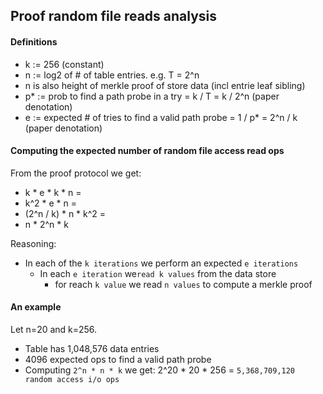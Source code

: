 ## Proof random file reads analysis

#### Definitions
- k := 256 (constant)
- n := log2 of # of table entries. e.g. T = 2^n 
- n is also height of merkle proof of store data (incl entrie leaf sibling)
- p* := prob to find a path probe in a try = k / T = k / 2^n (paper denotation)
- e := expected # of tries to find a valid path probe = 1 / p* = 2^n / k (paper denotation)


#### Computing the expected number of random file access read ops

From the proof protocol we get: 

- k * e * k * n = 
- k^2 * e * n = 
- (2^n / k) * n * k^2 = 
- n * 2^n * k

Reasoning:
- In each of the `k iterations` we perform an expected `e iterations`
    - In each `e iteration` we`read k values` from the data store 
      - for reach `k value` we read `n values` to compute a merkle proof
          
#### An example
Let n=20 and k=256.
- Table has 1,048,576 data entries 
- 4096 expected ops to find a valid path probe
- Computing `2^n * n * k` we get: 2^20 * 20 * 256 = `5,368,709,120 random access i/o ops`


